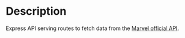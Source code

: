 # Description

Express API serving routes to fetch data from the [Marvel official API](https://www.marvel.com/).
